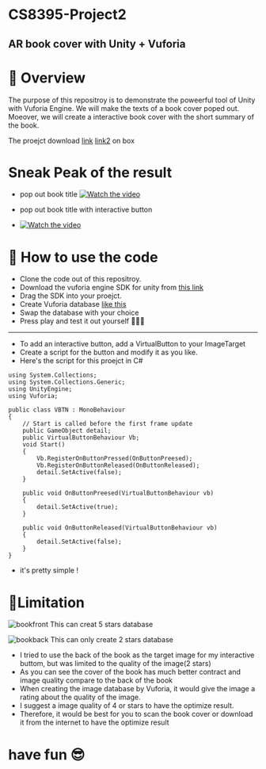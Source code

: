 # CS8395-Project2
## AR book cover with Unity + Vuforia

# 📕  Overview
The purpose of this repositroy is to demonstrate the poweerful tool of Unity with Vuforia Engine. We will make the texts of a book cover poped out. Moeover, we will create a interactive book cover with the short summary of the book.

The proejct download [link](https://vanderbilt.box.com/s/lc0hyuqoqwcteg4wh3t9iolz3d9aedqu) [link2](https://vanderbilt.box.com/s/mr054dyo9ztm323at9vqzhvsqhjm3buh) on box

# Sneak Peak of the result

- pop out book title
[![Watch the video](https://img.youtube.com/vi/auFsmwQ4TCU/maxresdefault.jpg)](https://youtu.be/auFsmwQ4TCU)

- pop out book title with interactive button 
- [![Watch the video](https://img.youtube.com/vi/CwEAOucXWHY/maxresdefault.jpg)](https://youtu.be/CwEAOucXWHY)

# 🎎 How to use the code

- Clone the code out of this repositroy.
- Download the vuforia engine SDK for unity from [this link](https://developer.vuforia.com/downloads/SDK) 
- Drag the SDK into your proejct.
- Create Vuforia database [like this](https://library.vuforia.com/articles/Solution/How-To-Work-with-Device-Databases.html)
- Swap the database with your choice
- Press play and test it out yourself 🏃🏼‍♀️
---
- To add an interactive button, add a VirtualButton to your ImageTarget
- Create a script for the button and modify it as you like.
- Here's the script for this proejct in C#
```
using System.Collections;
using System.Collections.Generic;
using UnityEngine;
using Vuforia;

public class VBTN : MonoBehaviour
{
    // Start is called before the first frame update
    public GameObject detail;
    public VirtualButtonBehaviour Vb;
    void Start()
    {
        Vb.RegisterOnButtonPressed(OnButtonPreesed);
        Vb.RegisterOnButtonReleased(OnButtonReleased);
        detail.SetActive(false);
    }

    public void OnButtonPreesed(VirtualButtonBehaviour vb)
    {
        detail.SetActive(true);
    }

    public void OnButtonReleased(VirtualButtonBehaviour vb)
    {
        detail.SetActive(false);
    }
}

```

- it's pretty simple !

# 🔞Limitation
![bookfront](https://user-images.githubusercontent.com/8307131/154826604-59ea7564-1a54-4ba0-9c4c-5ff30c4d8f47.jpeg)
This can creat 5 stars database


![bookback](https://user-images.githubusercontent.com/8307131/154826607-dc95be55-9982-44df-a872-30f4cec5b10b.jpeg)
This can only create 2 stars database

- I tried to use the back of the book as the target image for my interactive buttom, but was limited to the quality of the image(2 stars)
- As you can see the cover of the book has much better contract and image quality compare to the back of the book
- When creating the image database by Vuforia, it would give the image a rating about the quality of the image. 
- I suggest a image quality of 4 or stars to have the optimize result.
- Therefore, it would be best for you to scan the book cover or download it from the internet to have the optimize result


# have fun 😎

